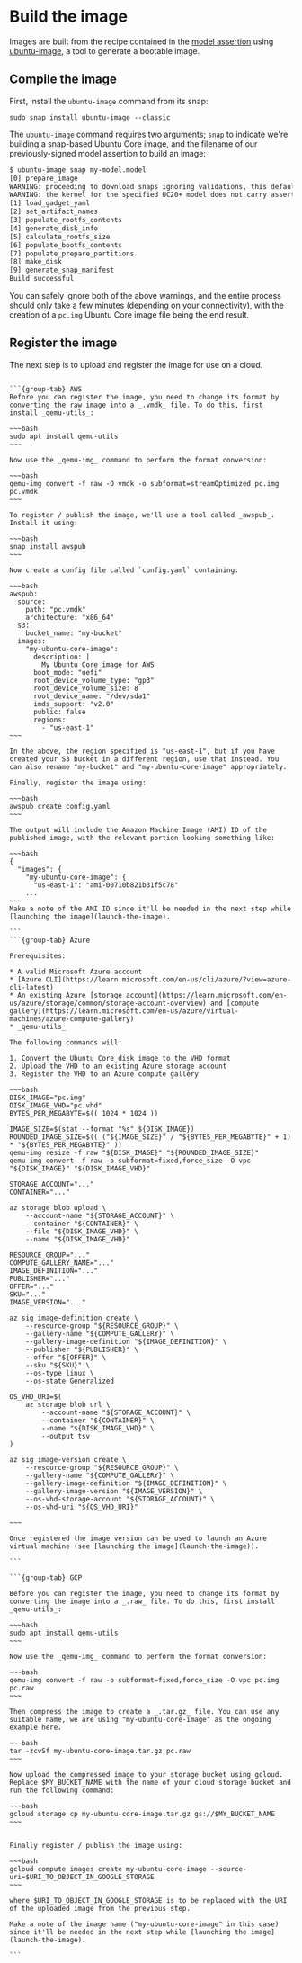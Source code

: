 # Build the image

Images are built from the recipe contained in the [model assertion](/tutorials/build-a-public-cloud-image/create-a-model) using [ubuntu-image](https://github.com/canonical/ubuntu-image), a tool to generate a bootable image.

## Compile the image

First, install the `ubuntu-image` command from its snap:

```
sudo snap install ubuntu-image --classic
```

The `ubuntu-image` command requires two arguments; `snap` to indicate we're building a snap-based Ubuntu Core image, and the filename of our previously-signed model assertion to build an image:

```bash
$ ubuntu-image snap my-model.model
[0] prepare_image
WARNING: proceeding to download snaps ignoring validations, this default will change in the future. For now use --validation=enforce for validations to be taken into account, pass instead --validation=ignore to preserve current behavior going forward
WARNING: the kernel for the specified UC20+ model does not carry assertion max formats information, assuming possibly incorrectly the kernel revision can use the same formats as snapd
[1] load_gadget_yaml
[2] set_artifact_names
[3] populate_rootfs_contents
[4] generate_disk_info
[5] calculate_rootfs_size
[6] populate_bootfs_contents
[7] populate_prepare_partitions
[8] make_disk
[9] generate_snap_manifest
Build successful
```
You can safely ignore both of the above warnings, and the entire process should only take a few minutes (depending on your connectivity), with the creation of a `pc.img` Ubuntu Core image file being the end result.


## Register the image

The next step is to upload and register the image for use on a cloud.

````{tabs}

```{group-tab} AWS
Before you can register the image, you need to change its format by converting the raw image into a _.vmdk_ file. To do this, first install _qemu-utils_:

~~~bash
sudo apt install qemu-utils
~~~

Now use the _qemu-img_ command to perform the format conversion:

~~~bash
qemu-img convert -f raw -O vmdk -o subformat=streamOptimized pc.img pc.vmdk
~~~

To register / publish the image, we'll use a tool called _awspub_. Install it using:

~~~bash
snap install awspub
~~~

Now create a config file called `config.yaml` containing:

~~~bash
awspub:
  source:
    path: "pc.vmdk"
    architecture: "x86_64"
  s3:
    bucket_name: "my-bucket"
  images:
    "my-ubuntu-core-image":
      description: |
        My Ubuntu Core image for AWS
      boot_mode: "uefi"
      root_device_volume_type: "gp3"
      root_device_volume_size: 8
      root_device_name: "/dev/sda1"
      imds_support: "v2.0"
      public: false
      regions:
        - "us-east-1"
~~~

In the above, the region specified is "us-east-1", but if you have created your S3 bucket in a different region, use that instead. You can also rename "my-bucket" and "my-ubuntu-core-image" appropriately.

Finally, register the image using:

~~~bash
awspub create config.yaml
~~~

The output will include the Amazon Machine Image (AMI) ID of the published image, with the relevant portion looking something like:

~~~bash
{
  "images": {
    "my-ubuntu-core-image": {
      "us-east-1": "ami-00710b821b31f5c78"
    ...
~~~
Make a note of the AMI ID since it'll be needed in the next step while [launching the image](launch-the-image).
 
```
```{group-tab} Azure

Prerequisites:

* A valid Microsoft Azure account
* [Azure CLI](https://learn.microsoft.com/en-us/cli/azure/?view=azure-cli-latest)
* An existing Azure [storage account](https://learn.microsoft.com/en-us/azure/storage/common/storage-account-overview) and [compute gallery](https://learn.microsoft.com/en-us/azure/virtual-machines/azure-compute-gallery)
* _qemu-utils_

The following commands will:

1. Convert the Ubuntu Core disk image to the VHD format
2. Upload the VHD to an existing Azure storage account
3. Register the VHD to an Azure compute gallery

~~~bash
DISK_IMAGE="pc.img"
DISK_IMAGE_VHD="pc.vhd"
BYTES_PER_MEGABYTE=$(( 1024 * 1024 ))

IMAGE_SIZE=$(stat --format "%s" ${DISK_IMAGE})
ROUNDED_IMAGE_SIZE=$(( ("${IMAGE_SIZE}" / "${BYTES_PER_MEGABYTE}" + 1) * "${BYTES_PER_MEGABYTE}" ))
qemu-img resize -f raw "${DISK_IMAGE}" "${ROUNDED_IMAGE_SIZE}"
qemu-img convert -f raw -o subformat=fixed,force_size -O vpc "${DISK_IMAGE}" "${DISK_IMAGE_VHD}"

STORAGE_ACCOUNT="..."
CONTAINER="..."

az storage blob upload \
    --account-name "${STORAGE_ACCOUNT}" \
    --container "${CONTAINER}" \
    --file "${DISK_IMAGE_VHD}" \
    --name "${DISK_IMAGE_VHD}"

RESOURCE_GROUP="..."
COMPUTE_GALLERY_NAME="..."
IMAGE_DEFINITION="..."
PUBLISHER="..."
OFFER="..."
SKU="..."
IMAGE_VERSION="..."

az sig image-definition create \
    --resource-group "${RESOURCE_GROUP}" \
    --gallery-name "${COMPUTE_GALLERY}" \
    --gallery-image-definition "${IMAGE_DEFINITION}" \
    --publisher "${PUBLISHER}" \
    --offer "${OFFER}" \
    --sku "${SKU}" \
    --os-type linux \
    --os-state Generalized

OS_VHD_URI=$(
    az storage blob url \
        --account-name "${STORAGE_ACCOUNT}" \
        --container "${CONTAINER}" \
        --name "${DISK_IMAGE_VHD}" \
        --output tsv
)

az sig image-version create \
    --resource-group "${RESOURCE_GROUP}" \
    --gallery-name "${COMPUTE_GALLERY}" \
    --gallery-image-definition "${IMAGE_DEFINITION}" \
    --gallery-image-version "${IMAGE_VERSION}" \
    --os-vhd-storage-account "${STORAGE_ACCOUNT}" \
    --os-vhd-uri "${OS_VHD_URI}"

~~~

Once registered the image version can be used to launch an Azure virtual machine (see [launching the image](launch-the-image)).

```

```{group-tab} GCP

Before you can register the image, you need to change its format by converting the image into a _.raw_ file. To do this, first install _qemu-utils_:

~~~bash
sudo apt install qemu-utils
~~~

Now use the _qemu-img_ command to perform the format conversion:

~~~bash
qemu-img convert -f raw -o subformat=fixed,force_size -O vpc pc.img pc.raw
~~~

Then compress the image to create a _.tar.gz_ file. You can use any suitable name, we are using "my-ubuntu-core-image" as the ongoing example here.

~~~bash
tar -zcvSf my-ubuntu-core-image.tar.gz pc.raw
~~~

Now upload the compressed image to your storage bucket using gcloud. Replace $MY_BUCKET_NAME with the name of your cloud storage bucket and run the following command:

~~~bash
gcloud storage cp my-ubuntu-core-image.tar.gz gs://$MY_BUCKET_NAME
~~~


Finally register / publish the image using:

~~~bash
gcloud compute images create my-ubuntu-core-image --source-uri=$URI_TO_OBJECT_IN_GOOGLE_STORAGE
~~~

where $URI_TO_OBJECT_IN_GOOGLE_STORAGE is to be replaced with the URI of the uploaded image from the previous step.

Make a note of the image name ("my-ubuntu-core-image" in this case) since it'll be needed in the next step while [launching the image](launch-the-image).

```
````
